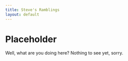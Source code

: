 ```yaml
---
title: Steve's Ramblings
layout: default
---
```


# Placeholder #

Well, what are you doing here? Nothing to see yet, sorry.